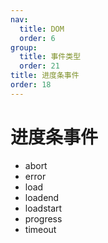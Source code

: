 ```yaml
---
nav:
  title: DOM
  order: 6
group:
  title: 事件类型
  order: 21
title: 进度条事件
order: 18
---
```


# 进度条事件

- abort
- error
- load
- loadend
- loadstart
- progress
- timeout
